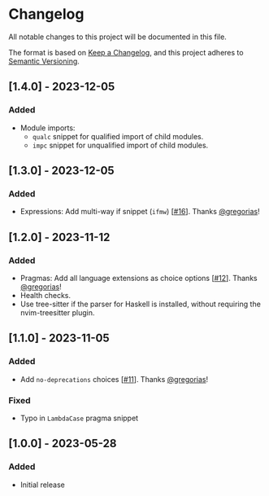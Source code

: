 <!-- markdownlint-disable -->
# Changelog

All notable changes to this project will be documented in this file.

The format is based on [Keep a Changelog](https://keepachangelog.com/en/1.0.0/),
and this project adheres to [Semantic Versioning](https://semver.org/spec/v2.0.0.html).

## [1.4.0] - 2023-12-05

### Added

- Module imports:
  - `qualc` snippet for qualified import of child modules.
  - `impc` snippet for unqualified import of child modules.

## [1.3.0] - 2023-12-05

### Added

- Expressions: Add multi-way if snippet (`ifmw`) [[#16](https://github.com/mrcjkb/haskell-snippets.nvim/pull/16)].
  Thanks [@gregorias](https://github.com/gregorias)!

## [1.2.0] - 2023-11-12

### Added

- Pragmas: Add all language extensions as choice options [[#12](https://github.com/mrcjkb/haskell-snippets.nvim/pull/12#event-10934080925)].
  Thanks [@gregorias](https://github.com/gregorias)!
- Health checks.
- Use tree-sitter if the parser for Haskell is installed,
  without requiring the nvim-treesitter plugin.

## [1.1.0] - 2023-11-05

### Added

- Add `no-deprecations` choices [[#11](https://github.com/mrcjkb/haskell-snippets.nvim/pull/11)].
  Thanks [@gregorias](https://github.com/gregorias)!

### Fixed

- Typo in `LambdaCase` pragma snippet

## [1.0.0] - 2023-05-28

### Added

- Initial release
